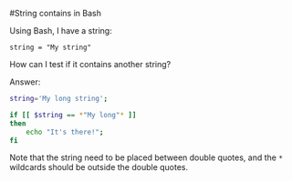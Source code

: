 #String contains in Bash

Using Bash, I have a string:

```
string = "My string"
```

How can I test if it contains another string?

Answer:

```bash
string='My long string';

if [[ $string == *"My long"* ]]
then
	echo "It's there!";
fi
```

Note that the string need to be placed between double quotes, and the 
`*` wildcards should be outside the double quotes.
